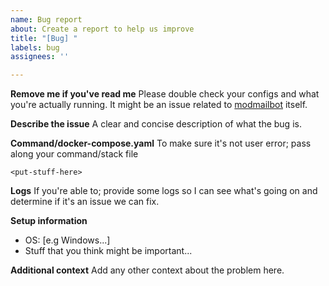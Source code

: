 ```yaml
---
name: Bug report
about: Create a report to help us improve
title: "[Bug] "
labels: bug
assignees: ''

---
```


**__Remove me if you've read me__**
Please double check your configs and what you're actually running. It might be an issue related to [modmailbot](https://github.com/Dragory/modmailbot) itself.

**Describe the issue**
A clear and concise description of what the bug is. 

**Command/docker-compose.yaml**
To make sure it's not user error; pass along your command/stack file
```console/yaml
<put-stuff-here>
```

**Logs**
If you're able to; provide some logs so I can see what's going on and determine if it's an issue we can fix.

**Setup information**
 - OS: [e.g Windows...]
 - Stuff that you think might be important...

**Additional context**
Add any other context about the problem here.
